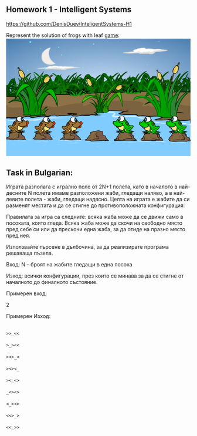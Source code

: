 ## Homework 1 - Intelligent Systems
https://github.com/DenisDuev/InteligentSystems-H1

Represent the solution of frogs with leaf [game](
http://akidsheart.com/math/mathgames/leapfrog.htm):
![frogs image](frogs.png)
## Task in Bulgarian:
Играта разполага с игрално поле от 2N+1 полета, като в началото в най-десните N полета имаме разположени жаби, гледащи наляво, а в най-левите полета - жаби, гледащи надясно. Целта на играта е жабите да си разменят местата и да се стигне до противоположната конфигурация:

Правилата за игра са следните: всяка жаба може да се движи само в посоката, която гледа. Всяка жаба може да скочи на свободно място пред себе си или да прескочи една жаба, за да отиде на празно място пред нея.

Използвайте търсене в дълбочина, за да реализирате програма решаваща пъзела.

Вход: N – броят на жабите гледащи в една посока

Изход: всички конфигурации, през които се минава за да се стигне от началното до финалното състояние.

Примерен вход: 

2

Примерен Изход:
```

>>_<<

>_><<

><>_<

><><_

><_<> 

_<><> 

<_><> 

<<>_> 

<<_>>
```